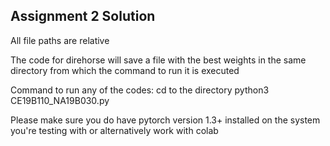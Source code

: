 ## Assignment 2 Solution

All file paths are relative

The code for direhorse will save a file with the best weights in the same directory from which the command to run it is executed

Command to run any of the codes:
cd to the directory
python3 CE19B110_NA19B030.py

Please make sure you do have pytorch version 1.3+ installed on the system you're testing with or alternatively work with colab
